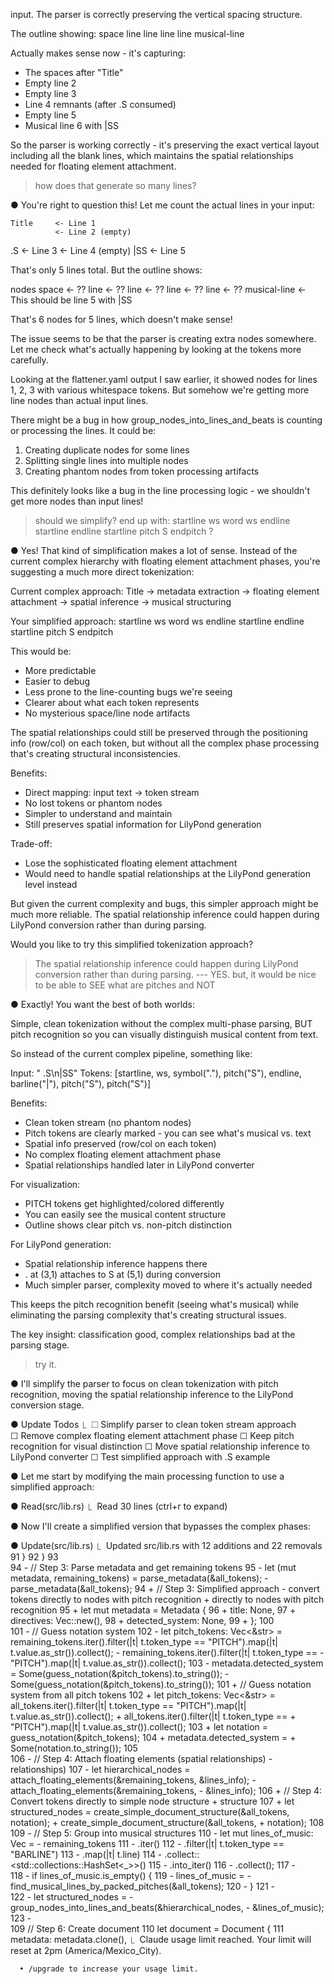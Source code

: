  input. The parser is correctly preserving the vertical
  spacing structure.

  The outline showing:
  space
  line
  line
  line
  line
  musical-line

  Actually makes sense now - it's capturing:
  - The spaces after "Title"
  - Empty line 2
  - Empty line 3
  - Line 4 remnants (after .S consumed)
  - Empty line 5
  - Musical line 6 with |SS

  So the parser is working correctly - it's preserving the exact
  vertical layout including all the blank lines, which maintains
  the spatial relationships needed for floating element attachment.

> how does that generate so many lines?

● You're right to question this! Let me count the actual lines in
  your input:

    Title     <- Line 1
              <- Line 2 (empty)

   .S         <- Line 3
              <- Line 4 (empty)
  |SS         <- Line 5

  That's only 5 lines total. But the outline shows:

  nodes
    space     <- ??
    line      <- ??
    line      <- ??
    line      <- ??
    line      <- ??
    musical-line  <- This should be line 5 with |SS

  That's 6 nodes for 5 lines, which doesn't make sense!

  The issue seems to be that the parser is creating extra nodes
  somewhere. Let me check what's actually happening by looking at
  the tokens more carefully.

  Looking at the flattener.yaml output I saw earlier, it showed
  nodes for lines 1, 2, 3 with various whitespace tokens. But
  somehow we're getting more line nodes than actual input lines.

  There might be a bug in how group_nodes_into_lines_and_beats is
  counting or processing the lines. It could be:
  1. Creating duplicate nodes for some lines
  2. Splitting single lines into multiple nodes
  3. Creating phantom nodes from token processing artifacts

  This definitely looks like a bug in the line processing logic -
  we shouldn't get more nodes than input lines!

> should we simplify? end up with:  startline ws word ws endline 
  startline endline startline pitch S endpitch    ?

● Yes! That kind of simplification makes a lot of sense. Instead of
   the current complex hierarchy with floating element attachment
  phases, you're suggesting a much more direct tokenization:

  Current complex approach:
  Title -> metadata extraction -> floating element attachment ->
  spatial inference -> musical structuring

  Your simplified approach:
  startline ws word ws endline startline endline startline pitch S
  endpitch

  This would be:
  - More predictable
  - Easier to debug
  - Less prone to the line-counting bugs we're seeing
  - Clearer about what each token represents
  - No mysterious space/line node artifacts

  The spatial relationships could still be preserved through the
  positioning info (row/col) on each token, but without all the
  complex phase processing that's creating structural
  inconsistencies.

  Benefits:
  - Direct mapping: input text → token stream
  - No lost tokens or phantom nodes
  - Simpler to understand and maintain
  - Still preserves spatial information for LilyPond generation

  Trade-off:
  - Lose the sophisticated floating element attachment
  - Would need to handle spatial relationships at the LilyPond
  generation level instead

  But given the current complexity and bugs, this simpler approach
  might be much more reliable. The spatial relationship inference
  could happen during LilyPond conversion rather than during
  parsing.

  Would you like to try this simplified tokenization approach?

> The spatial relationship inference
    could happen during LilyPond conversion rather than during
    parsing.  --- YES. but, it would be nice to be able to SEE what
   are pitches and NOT

● Exactly! You want the best of both worlds:

  Simple, clean tokenization without the complex multi-phase
  parsing, BUT pitch recognition so you can visually distinguish
  musical content from text.

  So instead of the current complex pipeline, something like:

  Input: " .S\n|SS"
  Tokens: [startline, ws, symbol("."), pitch("S"), endline,
  barline("|"), pitch("S"), pitch("S")]

  Benefits:
  - Clean token stream (no phantom nodes)
  - Pitch tokens are clearly marked - you can see what's musical
  vs. text
  - Spatial info preserved (row/col on each token)
  - No complex floating element attachment phase
  - Spatial relationships handled later in LilyPond converter

  For visualization:
  - PITCH tokens get highlighted/colored differently
  - You can easily see the musical content structure
  - Outline shows clear pitch vs. non-pitch distinction

  For LilyPond generation:
  - Spatial relationship inference happens there
  - . at (3,1) attaches to S at (5,1) during conversion
  - Much simpler parser, complexity moved to where it's actually
  needed

  This keeps the pitch recognition benefit (seeing what's musical)
  while eliminating the parsing complexity that's creating
  structural issues.

  The key insight: classification good, complex relationships bad
  at the parsing stage.

> try it.

● I'll simplify the parser to focus on clean tokenization with
  pitch recognition, moving the spatial relationship inference to
  the LilyPond conversion stage.

● Update Todos
  ⎿  ☐ Simplify parser to clean token stream approach           
     ☐ Remove complex floating element attachment phase
     ☐ Keep pitch recognition for visual distinction
     ☐ Move spatial relationship inference to LilyPond converter
     ☐ Test simplified approach with .S example

● Let me start by modifying the main processing function to use a
  simplified approach:

● Read(src/lib.rs)
  ⎿  Read 30 lines (ctrl+r to expand)

● Now I'll create a simplified version that bypasses the complex
  phases:

● Update(src/lib.rs)
  ⎿  Updated src/lib.rs with 12 additions and 22 removals          
        91            }
        92        }
        93        
        94 -      // Step 3: Parse metadata and get remaining 
     tokens
        95 -      let (mut metadata, remaining_tokens) = 
     parse_metadata(&all_tokens);
           - parse_metadata(&all_tokens);
        94 +      // Step 3: Simplified approach - convert tokens 
     directly to nodes with pitch recognition
           + directly to nodes with pitch recognition
        95 +      let mut metadata = Metadata {
        96 +          title: None,
        97 +          directives: Vec::new(),
        98 +          detected_system: None,
        99 +      };
       100    
       101 -      // Guess notation system
       102 -      let pitch_tokens: Vec<&str> = 
     remaining_tokens.iter().filter(|t| t.token_type == 
     "PITCH").map(|t| t.value.as_str()).collect();
           - remaining_tokens.iter().filter(|t| t.token_type == 
           - "PITCH").map(|t| t.value.as_str()).collect();
       103 -      metadata.detected_system = 
     Some(guess_notation(&pitch_tokens).to_string());
           - Some(guess_notation(&pitch_tokens).to_string());
       101 +      // Guess notation system from all pitch tokens
       102 +      let pitch_tokens: Vec<&str> = 
     all_tokens.iter().filter(|t| t.token_type == "PITCH").map(|t| 
     t.value.as_str()).collect();
           + all_tokens.iter().filter(|t| t.token_type == 
           + "PITCH").map(|t| t.value.as_str()).collect();
       103 +      let notation = guess_notation(&pitch_tokens);
       104 +      metadata.detected_system = 
           + Some(notation.to_string());
       105    
       106 -      // Step 4: Attach floating elements (spatial 
     relationships)
           - relationships)
       107 -      let hierarchical_nodes = 
     attach_floating_elements(&remaining_tokens, &lines_info);
           - attach_floating_elements(&remaining_tokens, 
           - &lines_info);
       106 +      // Step 4: Convert tokens directly to simple node 
     structure
           + structure
       107 +      let structured_nodes = 
     create_simple_document_structure(&all_tokens, notation);
           + create_simple_document_structure(&all_tokens, 
           + notation);
       108    
       109 -      // Step 5: Group into musical structures
       110 -      let mut lines_of_music: Vec<usize> = 
           - remaining_tokens
       111 -          .iter()
       112 -          .filter(|t| t.token_type == "BARLINE")
       113 -          .map(|t| t.line)
       114 -          .collect::<std::collections::HashSet<_>>()
       115 -          .into_iter()
       116 -          .collect();
       117 -      
       118 -      if lines_of_music.is_empty() {
       119 -          lines_of_music = 
           - find_musical_lines_by_packed_pitches(&all_tokens);
       120 -      }
       121 -  
       122 -      let structured_nodes = 
           - group_nodes_into_lines_and_beats(&hierarchical_nodes, 
           - &lines_of_music);
       123 -  
       109        // Step 6: Create document
       110        let document = Document {
       111            metadata: metadata.clone(),
  ⎿  Claude usage limit reached. Your limit will reset at 2pm 
     (America/Mexico_City).

      • /upgrade to increase your usage limit.
